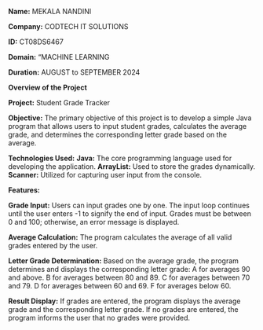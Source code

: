 **Name:** MEKALA NANDINI

**Company:** CODTECH IT SOLUTIONS

**ID:** CT08DS6467

**Domain:** “MACHINE LEARNING

**Duration:** AUGUST to SEPTEMBER 2024

**Overview of the Project**

**Project:** Student Grade Tracker

**Objective:**
The primary objective of this project is to develop a simple Java program that allows users to input student grades, calculates the average grade, and determines the corresponding letter grade based on the average.

**Technologies Used:**
**Java:** The core programming language used for developing the application.
**ArrayList:** Used to store the grades dynamically.
**Scanner:** Utilized for capturing user input from the console.

**Features:**

**Grade Input:**
Users can input grades one by one.
The input loop continues until the user enters -1 to signify the end of input.
Grades must be between 0 and 100; otherwise, an error message is displayed.

**Average Calculation:**
The program calculates the average of all valid grades entered by the user.

**Letter Grade Determination:**
Based on the average grade, the program determines and displays the corresponding letter grade:
A for averages 90 and above.
B for averages between 80 and 89.
C for averages between 70 and 79.
D for averages between 60 and 69.
F for averages below 60.

**Result Display:**
If grades are entered, the program displays the average grade and the corresponding letter grade.
If no grades are entered, the program informs the user that no grades were provided.
